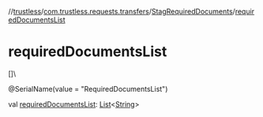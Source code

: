 //[trustless](../../../index.md)/[com.trustless.requests.transfers](../index.md)/[StagRequiredDocuments](index.md)/[requiredDocumentsList](required-documents-list.md)

# requiredDocumentsList

[]\

@SerialName(value = &quot;RequiredDocumentsList&quot;)

val [requiredDocumentsList](required-documents-list.md): [List](https://kotlinlang.org/api/latest/jvm/stdlib/kotlin.collections/-list/index.html)&lt;[String](https://kotlinlang.org/api/latest/jvm/stdlib/kotlin/-string/index.html)&gt;
